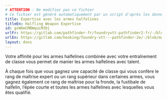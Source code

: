 ```yaml
---
# ATTENTION : Ne modifiez pas ce fichier
# Ce fichier est généré automatiquement par un script d'après les données du module Foundry VTT officiel et de sa traduction
title: Expertise avec les armes halfelines
titleEn: Halfling Weapon Expertise
id: gsW6mCMBWquLM3bj
urlFr: https://gitlab.com/pathfinder-fr/foundryvtt-pathfinder2-fr/-/blob/master/data/feats/gsW6mCMBWquLM3bj.htm
urlEn: https://gitlab.com/hooking/foundry-vtt---pathfinder-2e/-/blob/master/packs/data/feats.db/halfling-weapon-expertise.json
layout: dons
---
```

Votre affinité pour les armes halfelines combinée avec votre entraînement de classe vous permet de manier les armes halfelines avec talent.

À chaque fois que vous gagnez une capacité de classe qui vous confère le rang de maîtrise expert ou un rang supérieur dans certaines armes, vous gagnez également ce rang de maîtrise pour la fronde, la fustibale de halfelin, l’épée courte et toutes les armes halfelines avec lesquelles vous êtes qualifié.

